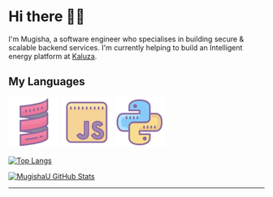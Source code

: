 # Hi there 👋🏿

I'm Mugisha, a software engineer who specialises in building secure & scalable backend services. I'm currently helping to build an Intelligent energy platform at [Kaluza](https://www.kaluza.com/).

## My Languages

<div float="left">
<img src = "icons/scala.svg" alt="scala"/>
<img src = "icons/javascript.svg" alt="javascript"/>
<img src = "icons/python.svg" alt="python"/>
</div>

[![Top Langs](https://github-readme-stats.vercel.app/api/top-langs/?username=mugishau&exclude_repo=github-readme-stats&layout=compact&langs_count=6&hide=css&custom_title=My%20Languages)](https://github.com/mugishau/github-readme-stats)

[![MugishaU GitHub Stats](https://github-readme-stats-mugishau.vercel.app/api?username=mugishau&show_icons=true&hide=contribs&count_private=true&include_all_commits=true&locale=en&custom_title=My%20Activity)](https://github.com/mugishau/github-readme-stats)

---

<!--

Kafka

**MugishaU/MugishaU** is a ✨ _special_ ✨ repository because its `README.md` (this file) appears on your GitHub profile.

Here are some ideas to get you started:

- 🔭 I’m currently working on ...
- 🌱 I’m currently learning ...
- 👯 I’m looking to collaborate on ...
- 🤔 I’m looking for help with ...
- 💬 Ask me about ...
- 📫 How to reach me: ...
- 😄 Pronouns: ...
- ⚡ Fun fact: ...
-->

